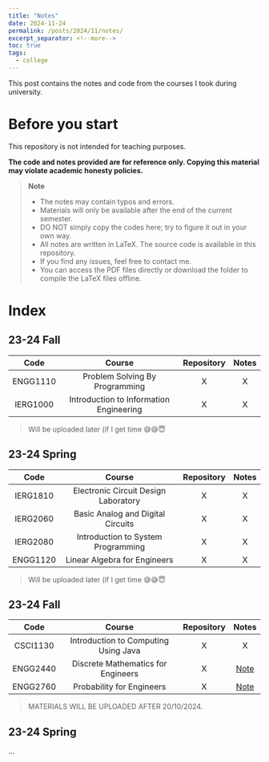 ```yaml
---
title: "Notes"
date: 2024-11-24
permalink: /posts/2024/11/notes/
excerpt_separator: <!--more-->
toc: true
tags:
  - college
---
```


This post contains the notes and code from the courses I took during university.
<!--more-->

# Before you start

This repository is not intended for teaching purposes.

**The code and notes provided are for reference only. Copying this material may violate academic honesty policies.**

> **Note**
> + The notes may contain typos and errors.
> + Materials will only be available after the end of the current semester.
> + DO NOT simply copy the codes here; try to figure it out in your own way.
> + All notes are written in LaTeX. The source code is available in this repository.
> + If you find any issues, feel free to contact me.
> + You can access the PDF files directly or download the folder to compile the LaTeX files offline.

# Index

## 23-24 Fall

|  Code      |  Course                                   |  Repository  |  Notes  |
|  :---:     |  :---:                                    |  :---:       |  :---:  |
|  ENGG1110  |  Problem Solving By Programming           |  X           |  X      |
|  IERG1000  |  Introduction to Information Engineering  |  X           |  X      |

> Will be uploaded later (if I get time :sweat_smile::sweat_smile::innocent:

## 23-24 Spring

|  Code      |  Course                                   |  Repository  |  Notes  |
|  :---:     |  :---:                                    |  :---:       |  :---:  |
|  IERG1810  |  Electronic Circuit Design Laboratory     |  X           |  X      |
|  IERG2060  |  Basic Analog and Digital Circuits        |  X           |  X      |
|  IERG2080  |  Introduction to System Programming       |  X           |  X      |
|  ENGG1120  |  Linear Algebra for Engineers             |  X           |  X      |

> Will be uploaded later (if I get time :sweat_smile::sweat_smile::innocent:

## 23-24 Fall

|  Code      |  Course                                   |  Repository  |  Notes  |
|  :---:     |  :---:                                    |  :---:       |  :---:  |
|  CSCI1130  |  Introduction to Computing Using Java     |  X           |  X      |
|  ENGG2440  |  Discrete Mathematics for Engineers       |  X           |  <a href="https://ryanc.wtf/files/ENGG2440.pdf" target="_blank">Note</a>      |
|  ENGG2760  |  Probability for Engineers                |  X           |  <a href="https://ryanc.wtf/files/ENGG2760.pdf" target="_blank">Note</a>      |

> MATERIALS WILL BE UPLOADED AFTER 20/10/2024.

## 23-24 Spring
...


